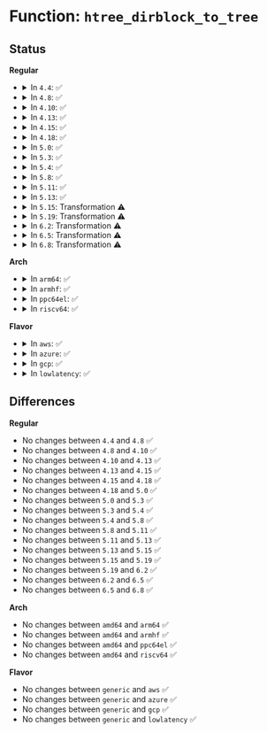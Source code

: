 # Function: <code>htree_dirblock_to_tree</code>

## Status
<b>Regular</b>
<ul>
<li>
<details>
<summary>In <code>4.4</code>: ✅</summary>

```c
int htree_dirblock_to_tree(struct file *dir_file, struct inode *dir, ext4_lblk_t block, struct dx_hash_info *hinfo, __u32 start_hash, __u32 start_minor_hash);
```

**Collision:** Unique Static

**Inline:** No

**Transformation:** False

**Instances:**

```
In fs/ext4/namei.c (ffffffff812a26c0)
Location: fs/ext4/namei.c:947
Inline: False
Direct callers:
  - fs/ext4/namei.c:ext4_htree_fill_tree
  - fs/ext4/namei.c:ext4_htree_fill_tree
```
**Symbols:**

```
ffffffff812a26c0-ffffffff812a2940: htree_dirblock_to_tree (STB_LOCAL)
```
</details>
</li>
<li>
<details>
<summary>In <code>4.8</code>: ✅</summary>

```c
int htree_dirblock_to_tree(struct file *dir_file, struct inode *dir, ext4_lblk_t block, struct dx_hash_info *hinfo, __u32 start_hash, __u32 start_minor_hash);
```

**Collision:** Unique Static

**Inline:** No

**Transformation:** False

**Instances:**

```
In fs/ext4/namei.c (ffffffff812d15f0)
Location: fs/ext4/namei.c:948
Inline: False
Direct callers:
  - fs/ext4/namei.c:ext4_htree_fill_tree
  - fs/ext4/namei.c:ext4_htree_fill_tree
```
**Symbols:**

```
ffffffff812d15f0-ffffffff812d187b: htree_dirblock_to_tree (STB_LOCAL)
```
</details>
</li>
<li>
<details>
<summary>In <code>4.10</code>: ✅</summary>

```c
int htree_dirblock_to_tree(struct file *dir_file, struct inode *dir, ext4_lblk_t block, struct dx_hash_info *hinfo, __u32 start_hash, __u32 start_minor_hash);
```

**Collision:** Unique Static

**Inline:** No

**Transformation:** False

**Instances:**

```
In fs/ext4/namei.c (ffffffff812e7370)
Location: fs/ext4/namei.c:950
Inline: False
Direct callers:
  - fs/ext4/namei.c:ext4_htree_fill_tree
  - fs/ext4/namei.c:ext4_htree_fill_tree
```
**Symbols:**

```
ffffffff812e7370-ffffffff812e75fb: htree_dirblock_to_tree (STB_LOCAL)
```
</details>
</li>
<li>
<details>
<summary>In <code>4.13</code>: ✅</summary>

```c
int htree_dirblock_to_tree(struct file *dir_file, struct inode *dir, ext4_lblk_t block, struct dx_hash_info *hinfo, __u32 start_hash, __u32 start_minor_hash);
```

**Collision:** Unique Static

**Inline:** No

**Transformation:** False

**Instances:**

```
In fs/ext4/namei.c (ffffffff81316ce0)
Location: fs/ext4/namei.c:964
Inline: False
Direct callers:
  - fs/ext4/namei.c:ext4_htree_fill_tree
  - fs/ext4/namei.c:ext4_htree_fill_tree
```
**Symbols:**

```
ffffffff81316ce0-ffffffff81316f64: htree_dirblock_to_tree (STB_LOCAL)
```
</details>
</li>
<li>
<details>
<summary>In <code>4.15</code>: ✅</summary>

```c
int htree_dirblock_to_tree(struct file *dir_file, struct inode *dir, ext4_lblk_t block, struct dx_hash_info *hinfo, __u32 start_hash, __u32 start_minor_hash);
```

**Collision:** Unique Static

**Inline:** No

**Transformation:** False

**Instances:**

```
In fs/ext4/namei.c (ffffffff8133b550)
Location: fs/ext4/namei.c:965
Inline: False
Direct callers:
  - fs/ext4/namei.c:ext4_htree_fill_tree
  - fs/ext4/namei.c:ext4_htree_fill_tree
```
**Symbols:**

```
ffffffff8133b550-ffffffff8133b7d4: htree_dirblock_to_tree (STB_LOCAL)
```
</details>
</li>
<li>
<details>
<summary>In <code>4.18</code>: ✅</summary>

```c
int htree_dirblock_to_tree(struct file *dir_file, struct inode *dir, ext4_lblk_t block, struct dx_hash_info *hinfo, __u32 start_hash, __u32 start_minor_hash);
```

**Collision:** Unique Static

**Inline:** No

**Transformation:** False

**Instances:**

```
In fs/ext4/namei.c (ffffffff81369c50)
Location: fs/ext4/namei.c:966
Inline: False
Direct callers:
  - fs/ext4/namei.c:ext4_htree_fill_tree
  - fs/ext4/namei.c:ext4_htree_fill_tree
```
**Symbols:**

```
ffffffff81369c50-ffffffff81369eb6: htree_dirblock_to_tree (STB_LOCAL)
```
</details>
</li>
<li>
<details>
<summary>In <code>5.0</code>: ✅</summary>

```c
int htree_dirblock_to_tree(struct file *dir_file, struct inode *dir, ext4_lblk_t block, struct dx_hash_info *hinfo, __u32 start_hash, __u32 start_minor_hash);
```

**Collision:** Unique Static

**Inline:** No

**Transformation:** False

**Instances:**

```
In fs/ext4/namei.c (ffffffff81382110)
Location: fs/ext4/namei.c:967
Inline: False
Direct callers:
  - fs/ext4/namei.c:ext4_htree_fill_tree
  - fs/ext4/namei.c:ext4_htree_fill_tree
```
**Symbols:**

```
ffffffff81382110-ffffffff81382376: htree_dirblock_to_tree (STB_LOCAL)
```
</details>
</li>
<li>
<details>
<summary>In <code>5.3</code>: ✅</summary>

```c
int htree_dirblock_to_tree(struct file *dir_file, struct inode *dir, ext4_lblk_t block, struct dx_hash_info *hinfo, __u32 start_hash, __u32 start_minor_hash);
```

**Collision:** Unique Static

**Inline:** No

**Transformation:** False

**Instances:**

```
In fs/ext4/namei.c (ffffffff813ab330)
Location: fs/ext4/namei.c:985
Inline: False
Direct callers:
  - fs/ext4/namei.c:ext4_htree_fill_tree
  - fs/ext4/namei.c:ext4_htree_fill_tree
```
**Symbols:**

```
ffffffff813ab330-ffffffff813ab5b3: htree_dirblock_to_tree (STB_LOCAL)
```
</details>
</li>
<li>
<details>
<summary>In <code>5.4</code>: ✅</summary>

```c
int htree_dirblock_to_tree(struct file *dir_file, struct inode *dir, ext4_lblk_t block, struct dx_hash_info *hinfo, __u32 start_hash, __u32 start_minor_hash);
```

**Collision:** Unique Static

**Inline:** No

**Transformation:** False

**Instances:**

```
In fs/ext4/namei.c (ffffffff813c4260)
Location: fs/ext4/namei.c:985
Inline: False
Direct callers:
  - fs/ext4/namei.c:ext4_htree_fill_tree
  - fs/ext4/namei.c:ext4_htree_fill_tree
```
**Symbols:**

```
ffffffff813c4260-ffffffff813c44e3: htree_dirblock_to_tree (STB_LOCAL)
```
</details>
</li>
<li>
<details>
<summary>In <code>5.8</code>: ✅</summary>

```c
int htree_dirblock_to_tree(struct file *dir_file, struct inode *dir, ext4_lblk_t block, struct dx_hash_info *hinfo, __u32 start_hash, __u32 start_minor_hash);
```

**Collision:** Unique Static

**Inline:** No

**Transformation:** False

**Instances:**

```
In fs/ext4/namei.c (ffffffff814109d0)
Location: fs/ext4/namei.c:992
Inline: False
Direct callers:
  - fs/ext4/namei.c:ext4_htree_fill_tree
  - fs/ext4/namei.c:ext4_htree_fill_tree
```
**Symbols:**

```
ffffffff814109d0-ffffffff81410c53: htree_dirblock_to_tree (STB_LOCAL)
```
</details>
</li>
<li>
<details>
<summary>In <code>5.11</code>: ✅</summary>

```c
int htree_dirblock_to_tree(struct file *dir_file, struct inode *dir, ext4_lblk_t block, struct dx_hash_info *hinfo, __u32 start_hash, __u32 start_minor_hash);
```

**Collision:** Unique Static

**Inline:** No

**Transformation:** False

**Instances:**

```
In fs/ext4/namei.c (ffffffff81423ea0)
Location: fs/ext4/namei.c:981
Inline: False
Direct callers:
  - fs/ext4/namei.c:ext4_htree_fill_tree
  - fs/ext4/namei.c:ext4_htree_fill_tree
```
**Symbols:**

```
ffffffff81423ea0-ffffffff8142411d: htree_dirblock_to_tree (STB_LOCAL)
```
</details>
</li>
<li>
<details>
<summary>In <code>5.13</code>: ✅</summary>

```c
int htree_dirblock_to_tree(struct file *dir_file, struct inode *dir, ext4_lblk_t block, struct dx_hash_info *hinfo, __u32 start_hash, __u32 start_minor_hash);
```

**Collision:** Unique Static

**Inline:** No

**Transformation:** False

**Instances:**

```
In fs/ext4/namei.c (ffffffff8142a7b0)
Location: fs/ext4/namei.c:1014
Inline: False
Direct callers:
  - fs/ext4/namei.c:ext4_htree_fill_tree
  - fs/ext4/namei.c:ext4_htree_fill_tree
```
**Symbols:**

```
ffffffff8142a7b0-ffffffff8142ab30: htree_dirblock_to_tree (STB_LOCAL)
```
</details>
</li>
<li>
<details>
<summary>In <code>5.15</code>: Transformation ⚠️</summary>

```c
int htree_dirblock_to_tree(struct file *dir_file, struct inode *dir, ext4_lblk_t block, struct dx_hash_info *hinfo, __u32 start_hash, __u32 start_minor_hash);
```

**Collision:** Unique Static

**Inline:** No

**Transformation:** True

**Instances:**

```
In fs/ext4/namei.c (0)
Location: fs/ext4/namei.c:1015
Inline: False
Direct callers:
  - fs/ext4/namei.c:ext4_htree_fill_tree
  - fs/ext4/namei.c:ext4_htree_fill_tree
```
**Symbols:**

```
ffffffff8147e780-ffffffff8147eb09: htree_dirblock_to_tree (STB_LOCAL)
ffffffff81cccc32-ffffffff81cccc59: htree_dirblock_to_tree.cold (STB_LOCAL)
```
</details>
</li>
<li>
<details>
<summary>In <code>5.19</code>: Transformation ⚠️</summary>

```c
int htree_dirblock_to_tree(struct file *dir_file, struct inode *dir, ext4_lblk_t block, struct dx_hash_info *hinfo, __u32 start_hash, __u32 start_minor_hash);
```

**Collision:** Unique Static

**Inline:** No

**Transformation:** True

**Instances:**

```
In fs/ext4/namei.c (0)
Location: fs/ext4/namei.c:1054
Inline: False
Direct callers:
  - fs/ext4/namei.c:ext4_htree_fill_tree
  - fs/ext4/namei.c:ext4_htree_fill_tree
```
**Symbols:**

```
ffffffff815014b0-ffffffff81501813: htree_dirblock_to_tree (STB_LOCAL)
ffffffff81e7fb15-ffffffff81e7fb36: htree_dirblock_to_tree.cold (STB_LOCAL)
```
</details>
</li>
<li>
<details>
<summary>In <code>6.2</code>: Transformation ⚠️</summary>

```c
int htree_dirblock_to_tree(struct file *dir_file, struct inode *dir, ext4_lblk_t block, struct dx_hash_info *hinfo, __u32 start_hash, __u32 start_minor_hash);
```

**Collision:** Unique Static

**Inline:** No

**Transformation:** True

**Instances:**

```
In fs/ext4/namei.c (0)
Location: fs/ext4/namei.c:1059
Inline: False
Direct callers:
  - fs/ext4/namei.c:ext4_htree_fill_tree
  - fs/ext4/namei.c:ext4_htree_fill_tree
```
**Symbols:**

```
ffffffff8159c020-ffffffff8159c383: htree_dirblock_to_tree (STB_LOCAL)
ffffffff8206ffd5-ffffffff8206fff6: htree_dirblock_to_tree.cold (STB_LOCAL)
```
</details>
</li>
<li>
<details>
<summary>In <code>6.5</code>: Transformation ⚠️</summary>

```c
int htree_dirblock_to_tree(struct file *dir_file, struct inode *dir, ext4_lblk_t block, struct dx_hash_info *hinfo, __u32 start_hash, __u32 start_minor_hash);
```

**Collision:** Unique Static

**Inline:** No

**Transformation:** True

**Instances:**

```
In fs/ext4/namei.c (0)
Location: fs/ext4/namei.c:1067
Inline: False
Direct callers:
  - fs/ext4/namei.c:ext4_htree_fill_tree
  - fs/ext4/namei.c:ext4_htree_fill_tree
```
**Symbols:**

```
ffffffff815d2850-ffffffff815d2ba3: htree_dirblock_to_tree (STB_LOCAL)
ffffffff820efb6e-ffffffff820efb8f: htree_dirblock_to_tree.cold (STB_LOCAL)
```
</details>
</li>
<li>
<details>
<summary>In <code>6.8</code>: Transformation ⚠️</summary>

```c
int htree_dirblock_to_tree(struct file *dir_file, struct inode *dir, ext4_lblk_t block, struct dx_hash_info *hinfo, __u32 start_hash, __u32 start_minor_hash);
```

**Collision:** Unique Static

**Inline:** No

**Transformation:** True

**Instances:**

```
In fs/ext4/namei.c (0)
Location: fs/ext4/namei.c:1069
Inline: False
Direct callers:
  - fs/ext4/namei.c:ext4_htree_fill_tree
  - fs/ext4/namei.c:ext4_htree_fill_tree
```
**Symbols:**

```
ffffffff8160afe0-ffffffff8160b333: htree_dirblock_to_tree (STB_LOCAL)
ffffffff821ccc46-ffffffff821ccc67: htree_dirblock_to_tree.cold (STB_LOCAL)
```
</details>
</li>
</ul>
<b>Arch</b>
<ul>
<li>
<details>
<summary>In <code>arm64</code>: ✅</summary>

```c
int htree_dirblock_to_tree(struct file *dir_file, struct inode *dir, ext4_lblk_t block, struct dx_hash_info *hinfo, __u32 start_hash, __u32 start_minor_hash);
```

**Collision:** Unique Static

**Inline:** No

**Transformation:** False

**Instances:**

```
In fs/ext4/namei.c (ffff80001049bd70)
Location: fs/ext4/namei.c:985
Inline: False
Direct callers:
  - fs/ext4/namei.c:ext4_htree_fill_tree
  - fs/ext4/namei.c:ext4_htree_fill_tree
```
**Symbols:**

```
ffff80001049bd70-ffff80001049bfe0: htree_dirblock_to_tree (STB_LOCAL)
```
</details>
</li>
<li>
<details>
<summary>In <code>armhf</code>: ✅</summary>

```c
int htree_dirblock_to_tree(struct file *dir_file, struct inode *dir, ext4_lblk_t block, struct dx_hash_info *hinfo, __u32 start_hash, __u32 start_minor_hash);
```

**Collision:** Unique Static

**Inline:** No

**Transformation:** False

**Instances:**

```
In fs/ext4/namei.c (c065da80)
Location: fs/ext4/namei.c:985
Inline: False
Direct callers:
  - fs/ext4/namei.c:ext4_htree_fill_tree
  - fs/ext4/namei.c:ext4_htree_fill_tree
```
**Symbols:**

```
c065da80-c065dd18: htree_dirblock_to_tree (STB_LOCAL)
```
</details>
</li>
<li>
<details>
<summary>In <code>ppc64el</code>: ✅</summary>

```c
int htree_dirblock_to_tree(struct file *dir_file, struct inode *dir, ext4_lblk_t block, struct dx_hash_info *hinfo, __u32 start_hash, __u32 start_minor_hash);
```

**Collision:** Unique Static

**Inline:** No

**Transformation:** False

**Instances:**

```
In fs/ext4/namei.c (c0000000005c6a40)
Location: fs/ext4/namei.c:985
Inline: False
Direct callers:
  - fs/ext4/namei.c:ext4_htree_fill_tree
  - fs/ext4/namei.c:ext4_htree_fill_tree
```
**Symbols:**

```
c0000000005c6a40-c0000000005c6dc0: htree_dirblock_to_tree (STB_LOCAL)
```
</details>
</li>
<li>
<details>
<summary>In <code>riscv64</code>: ✅</summary>

```c
int htree_dirblock_to_tree(struct file *dir_file, struct inode *dir, ext4_lblk_t block, struct dx_hash_info *hinfo, __u32 start_hash, __u32 start_minor_hash);
```

**Collision:** Unique Static

**Inline:** No

**Transformation:** False

**Instances:**

```
In fs/ext4/namei.c (ffffffe00031f050)
Location: fs/ext4/namei.c:985
Inline: False
Direct callers:
  - fs/ext4/namei.c:ext4_htree_fill_tree
  - fs/ext4/namei.c:ext4_htree_fill_tree
```
**Symbols:**

```
ffffffe00031f050-ffffffe00031f246: htree_dirblock_to_tree (STB_LOCAL)
```
</details>
</li>
</ul>
<b>Flavor</b>
<ul>
<li>
<details>
<summary>In <code>aws</code>: ✅</summary>

```c
int htree_dirblock_to_tree(struct file *dir_file, struct inode *dir, ext4_lblk_t block, struct dx_hash_info *hinfo, __u32 start_hash, __u32 start_minor_hash);
```

**Collision:** Unique Static

**Inline:** No

**Transformation:** False

**Instances:**

```
In fs/ext4/namei.c (ffffffff813bc840)
Location: fs/ext4/namei.c:985
Inline: False
Direct callers:
  - fs/ext4/namei.c:ext4_htree_fill_tree
  - fs/ext4/namei.c:ext4_htree_fill_tree
```
**Symbols:**

```
ffffffff813bc840-ffffffff813bcac3: htree_dirblock_to_tree (STB_LOCAL)
```
</details>
</li>
<li>
<details>
<summary>In <code>azure</code>: ✅</summary>

```c
int htree_dirblock_to_tree(struct file *dir_file, struct inode *dir, ext4_lblk_t block, struct dx_hash_info *hinfo, __u32 start_hash, __u32 start_minor_hash);
```

**Collision:** Unique Static

**Inline:** No

**Transformation:** False

**Instances:**

```
In fs/ext4/namei.c (ffffffff813ad2d0)
Location: fs/ext4/namei.c:985
Inline: False
Direct callers:
  - fs/ext4/namei.c:ext4_htree_fill_tree
  - fs/ext4/namei.c:ext4_htree_fill_tree
```
**Symbols:**

```
ffffffff813ad2d0-ffffffff813ad553: htree_dirblock_to_tree (STB_LOCAL)
```
</details>
</li>
<li>
<details>
<summary>In <code>gcp</code>: ✅</summary>

```c
int htree_dirblock_to_tree(struct file *dir_file, struct inode *dir, ext4_lblk_t block, struct dx_hash_info *hinfo, __u32 start_hash, __u32 start_minor_hash);
```

**Collision:** Unique Static

**Inline:** No

**Transformation:** False

**Instances:**

```
In fs/ext4/namei.c (ffffffff813ba220)
Location: fs/ext4/namei.c:985
Inline: False
Direct callers:
  - fs/ext4/namei.c:ext4_htree_fill_tree
  - fs/ext4/namei.c:ext4_htree_fill_tree
```
**Symbols:**

```
ffffffff813ba220-ffffffff813ba4a3: htree_dirblock_to_tree (STB_LOCAL)
```
</details>
</li>
<li>
<details>
<summary>In <code>lowlatency</code>: ✅</summary>

```c
int htree_dirblock_to_tree(struct file *dir_file, struct inode *dir, ext4_lblk_t block, struct dx_hash_info *hinfo, __u32 start_hash, __u32 start_minor_hash);
```

**Collision:** Unique Static

**Inline:** No

**Transformation:** False

**Instances:**

```
In fs/ext4/namei.c (ffffffff813cedc0)
Location: fs/ext4/namei.c:985
Inline: False
Direct callers:
  - fs/ext4/namei.c:ext4_htree_fill_tree
  - fs/ext4/namei.c:ext4_htree_fill_tree
```
**Symbols:**

```
ffffffff813cedc0-ffffffff813cf043: htree_dirblock_to_tree (STB_LOCAL)
```
</details>
</li>
</ul>

## Differences
<b>Regular</b>
<ul>
<li>
No changes between <code>4.4</code> and <code>4.8</code> ✅
</li>
<li>
No changes between <code>4.8</code> and <code>4.10</code> ✅
</li>
<li>
No changes between <code>4.10</code> and <code>4.13</code> ✅
</li>
<li>
No changes between <code>4.13</code> and <code>4.15</code> ✅
</li>
<li>
No changes between <code>4.15</code> and <code>4.18</code> ✅
</li>
<li>
No changes between <code>4.18</code> and <code>5.0</code> ✅
</li>
<li>
No changes between <code>5.0</code> and <code>5.3</code> ✅
</li>
<li>
No changes between <code>5.3</code> and <code>5.4</code> ✅
</li>
<li>
No changes between <code>5.4</code> and <code>5.8</code> ✅
</li>
<li>
No changes between <code>5.8</code> and <code>5.11</code> ✅
</li>
<li>
No changes between <code>5.11</code> and <code>5.13</code> ✅
</li>
<li>
No changes between <code>5.13</code> and <code>5.15</code> ✅
</li>
<li>
No changes between <code>5.15</code> and <code>5.19</code> ✅
</li>
<li>
No changes between <code>5.19</code> and <code>6.2</code> ✅
</li>
<li>
No changes between <code>6.2</code> and <code>6.5</code> ✅
</li>
<li>
No changes between <code>6.5</code> and <code>6.8</code> ✅
</li>
</ul>
<b>Arch</b>
<ul>
<li>
No changes between <code>amd64</code> and <code>arm64</code> ✅
</li>
<li>
No changes between <code>amd64</code> and <code>armhf</code> ✅
</li>
<li>
No changes between <code>amd64</code> and <code>ppc64el</code> ✅
</li>
<li>
No changes between <code>amd64</code> and <code>riscv64</code> ✅
</li>
</ul>
<b>Flavor</b>
<ul>
<li>
No changes between <code>generic</code> and <code>aws</code> ✅
</li>
<li>
No changes between <code>generic</code> and <code>azure</code> ✅
</li>
<li>
No changes between <code>generic</code> and <code>gcp</code> ✅
</li>
<li>
No changes between <code>generic</code> and <code>lowlatency</code> ✅
</li>
</ul>
